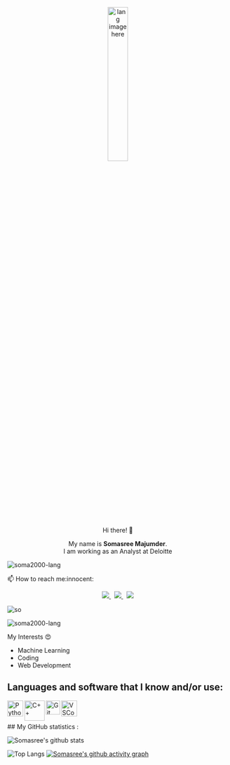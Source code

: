
<p align="center"><img width="30%" src="https://github.com/alansmathew/alansmathew/raw/master/lang.gif" alt="lang image here" /></p>

<p align="center">  Hi there! 👋 </p>
<p align='center'>
  My name is <b>Somasree Majumder</b>.<br/>
  I am working as an Analyst at Deloitte</b>
</p>

<p align="left"> <img src="https://komarev.com/ghpvc/?username=soma2000-lang&label=Profile%20views&color=0e75b6&style=flat" alt="soma2000-lang" /> </p>

<p>📫 How to reach me:innocent:</p>

<p align='center'>
 
  <a href="mailto:seckroll16@gmail.com">
  <img src="https://img.shields.io/badge/Gmail-D14836?style=for-the-badge&logo=gmail&logoColor=white">
  </a>&nbsp
  
  <a href="https://www.linkedin.com/mwlite/in/somasree-majumder-3533411aa">
  <img src="https://img.shields.io/badge/LinkedIn-0077B5?style=for-the-badge&logo=linkedin&logoColor=white">
  </a>&nbsp
  
  <a href="https://twitter.com/SomasreeMajumd2">
    <img src="https://img.shields.io/badge/Twitter-1DA1F2?style=for-the-badge&logo=twitter&logoColor=white">
  </a>
  
</p>
<!-- <div align="center"> -->
 
<!--  <p align="left"> <img src="https://github-profile-trophy.vercel.app/?username=soma2000-lang&theme=dark" alt="yashikajotwani12"> </p> -->

<p align="left"> <img src="https://github-readme-streak-stats.herokuapp.com/?user=soma2000-lang&theme=dark" alt="so" > </p>

<p align="left"> <img src="https://github-readme-stats.vercel.app/api/top-langs?username=soma2000-lang&show_icons=true&locale=en&layout=compact&theme=dark" alt="soma2000-lang" > </p>

<!-- <p align="left"> <img src="https://github-readme-stats.vercel.app/api?username=soma2000-lang&show_icons=true&locale=en&theme=dark" alt="soma2000-lang" ></p>  -->
  



My Interests :heart_eyes:<br>


- Machine Learning
- Coding
- Web Development

## Languages and software that I know and/or use:

<img align = 'left' alt = 'Python' width='36px' src="https://user-images.githubusercontent.com/55111154/100546857-8ba9c700-3289-11eb-9627-ae469441946b.png"/>

<img align = "left" alt = "C++" width = "46px" src="https://user-images.githubusercontent.com/55111154/100549944-5f4b7600-329c-11eb-8d47-a3d5f47bd248.png" />

<img align="left" alt="Git" width="32px" src= "https://user-images.githubusercontent.com/55111154/100549956-74280980-329c-11eb-8b47-62b3ea97e5ca.png"/>

<img align="left" alt="VSCode" width="36px" src= "https://user-images.githubusercontent.com/55111154/100549504-41304680-3299-11eb-811c-570aae79deba.png"/>

<br/>
<br/>
<br/>
## My GitHub statistics : 

![Somasree's github stats](https://github-readme-stats.vercel.app/api?username=soma2000-lang&count_private=true&show_icons=True&theme=gotham)

![Top Langs](https://github-readme-stats.vercel.app/api/top-langs/?username=soma2000-lang&hide=MATLAB&exclude_repo=dotfiles)
[![Somasree's github activity graph](https://activity-graph.herokuapp.com/graph?username=soma2000-lang&bg_color=000000&color=00FF00&line=FFFF00&point=964B00&area=true&hide_border=false)](https://https://github.com/soma2000-lang?tab=repositories)









<!--
**soma2000-lang/soma2000-lang** is a ✨ _special_ ✨ repository because its `README.md` (this file) appears on your GitHub profile.

Here are some ideas to get you started:

- 🔭 I’m currently working on ...
- 🌱 I’m currently learning ...
- 👯 I’m looking to collaborate on ...
- 🤔 I’m looking for help with ...
- 💬 Ask me about ...
- 📫 How to reach me: ...
- 😄 Pronouns: ...
- ⚡ Fun fact: ...
-->
